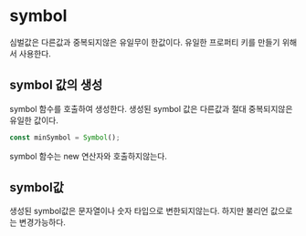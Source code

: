 # symbol
심벌값은 다른값과 중복되지않은 유일무이 한값이다. 
유일한 프로퍼티 키를 만들기 위해서 사용한다.

## symbol 값의 생성
symbol 함수를 호출하여 생성한다.
생성된 symbol 값은 다른값과 절대 중복되지않은 유일한 값이다.

```javascript
const minSymbol = Symbol();

```
symbol 함수는 new 연산자와 호출하지않는다.

## symbol값
생성된 symbol값은 문자열이나 숫자 타입으로 변한되지않는다.
하지만 불리언 값으로는 변경가능하다.
